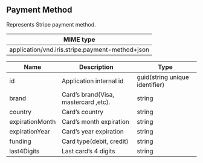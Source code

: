 ## Payment Method

Represents Stripe payment method.

| MIME type                                              |
|--------------------------------------------------------|
| application/vnd.iris.stripe.payment-method+json        |

| Name                       | Description                                              | Type                           |
|----------------------------|----------------------------------------------------------|--------------------------------|
| id                         | Application internal id                                  | guid(string unique identifier) |
| brand                      | Card’s brand(Visa, mastercard ,etc).                     | string                         |
| country                    | Card’s country                                           | string                         |
| expirationMonth            | Card’s month expiration                                  | string                         |
| expirationYear             | Card’s year expiration                                   | string                         |
| funding                    | Card type(debit, credit)                                 | string                         |
| last4Digits                | Last card’s 4 digits                                     | string                         |
